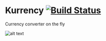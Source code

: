 # Kurrency [![Build Status](https://travis-ci.org/nongdenchet/Kurrency.svg?branch=develop)](https://travis-ci.org/nongdenchet/Kurrency)
Currency converter on the fly

![alt text](https://github.com/nongdenchet/Kurrency/blob/develop/sample.gif " Kurrency")
